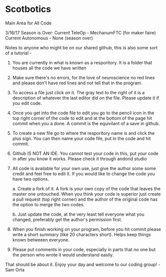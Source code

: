 # Scotbotics
Main Area for All Code

3/16/17 Season is Over:
Current TeleOp - MechanumFTC (for maker faire)
Current Autonomous - None (season over)

Notes to anyone who might be on our shared github, this is also some sort of a tutorial -

1. You are currently in what is known as a resporitory. It is a folder that houses all the code we have written

2. Make sure there's no errors, for the love of neuroscience no red lines and please don't have red lines and not tell that in the program.

3. To access a file just click on it. The gray text to the right of it is a description of whatever the last editor did on the file. Please update it if you edit code.

4. Once you get into the code file to edit you go to the pencil icon in the top right corner of the code to edit and at the bottom of the page hit commit when you a done. A commit is the equivilant of a save in github.

5. To create a new file go to where the resporitory name is and click the plus sign. You can then name your code file, put in the code and hit commit.

6. Github IS NOT AN IDE. You cannot test your code in this, put your code in after you know it works. Please check it through andorid studio

7. All code is available for your own use, just give the author some some credit and feel free to edit it. If you would like to change the code you have two options. 
  
    a. Create a fork of it. A fork is your own copy of the code that leaves the master one untouched. When you think your code is superior just create a pull request (top right corner) and the author of the original code has the option to merge the two codes.
 
    b. Just update the code, at the very least tell everyone what you changed, preferably get the author's permission first.

8. When you finish working on your program, before you hit commit please write a short summary (like 20 characters short). Helps keep things known betweeen everyone.

9. Please put comments in your code, especially in parts that no one but the person who wrote it would understand easily.


That should be about it. Enjoy your day and welcome to our coding group!
-Sam Orta

